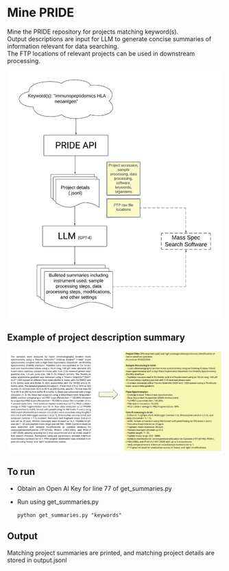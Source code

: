 # Mine PRIDE

Mine the PRIDE repository for projects matching keyword(s). \
Output descriptions are input for LLM to generate concise summaries of information relevant for data searching. \
The FTP locations of relevant projects can be used in downstream processing.

![Model](pipeline.png)

## Example of project description summary
![Model](example1.png)

## To run
- Obtain an Open AI Key for line 77 of get_summaries.py
- Run using get_summaries.py
  
  ```
  python get_summaries.py "keywords"
  ```

## Output
Matching project summaries are printed, and matching project details are stored in output.jsonl
